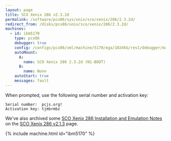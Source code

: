 ```yaml
---
layout: page
title: SCO Xenix 286 v2.3.2d
permalink: /software/pcx86/sys/unix/sco/xenix/286/2.3.2d/
redirect_from: /disks/pcx86/unix/sco/xenix/286/2.3.2d/
machines:
  - id: ibm5170
    type: pcx86
    debugger: true
    config: /configs/pcx86/xml/machine/5170/ega/1024kb/rev1/debugger/machine.xml
    autoMount:
      A:
        name: SCO Xenix 286 2.3.2d (N1-BOOT)
      B:
        name: None
    autoStart: true
    messages: fault
---
```


When prompted, use the following serial number and activation key:  

	Serial number:  pcjs.org!
	Activation key: tjmbrmbz

We've also archived some [SCO Xenix 286 Installation and Emulation Notes](/disks/pcx86/unix/sco/xenix/286/2.1.3/#sco-xenix-286-installation-and-emulation-notes)
on the [SCO Xenix 286 v2.1.3](/disks/pcx86/unix/sco/xenix/286/2.1.3/) page.

{% include machine.html id="ibm5170" %}
